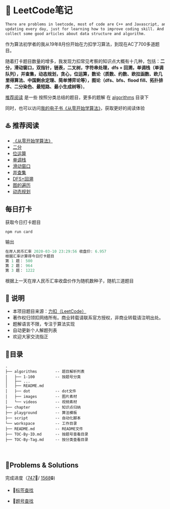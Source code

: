 # 📓 LeetCode笔记

```bash
There are problems in leetcode, most of code are C++ and Javascript, and I will keep
updating every day, just for learning how to improve coding skill. And I will also
collect some good articles about data structure and algorithm.
```

作为算法初学者的我从19年8月份开始在力扣学习算法，到现在AC了700多道题目。

随着打卡题目数量的增多，我发现力扣常见考察的知识点大概有十几种，包括：**二分，滑动窗口，双指针，链表，二叉树，字符串处理，dfs + 回溯，单调栈（单调队列），并查集，动态规划，贪心，位运算，数论（质数、约数、欧拉函数、欧几里得算法、中国剩余定理、简单博弈论等），图论（dfs、bfs、flood fill、拓扑排序、二分染色、最短路、最小生成树等）**。

[推荐阅读](#%20♨️%20推荐阅读) 是一些 按照分类总结的题目，更多的题解 在 [algorithms](./algorithms) 目录下

同时，也可以访问[我的电子书《从零开始学算法》](https://muyids.github.io/simple-algorithm/)，获取更好的阅读体验

## ♨️ 推荐阅读

- [《从零开始学算法》](https://muyids.github.io/simple-algorithm/)
- [二分](https://github.com/muyids/leetcode/blob/master/chapter/%E4%BA%8C%E5%88%86.md)
- [位运算](https://github.com/muyids/leetcode/blob/master/chapter/位运算.md)
- [单调栈](https://github.com/muyids/leetcode/blob/master/chapter/单调栈.md)
- [滑动窗口](https://github.com/muyids/leetcode/blob/master/chapter/滑动窗口.md)
- [并查集](https://github.com/muyids/leetcode/blob/master/chapter/并查集.md)
- [DFS+回溯](https://github.com/muyids/leetcode/blob/master/chapter/DFS+回溯.md)
- [图的遍历](https://github.com/muyids/leetcode/blob/master/chapter/图的遍历DFS+BFS.md)
- [动态规划](https://github.com/muyids/leetcode/blob/master/chapter/动态规划.md)

## 每日打卡

获取今日打卡题目

```shell
npm run card
```

输出

```cpp
在岸人民币汇率 2020-03-10 23:29:56 收盘价: 6.957
根据汇率计算得今日打卡题目
第 1 题： 500
第 2 题： 964
第 3 题： 1222
```

根据上一天在岸人民币汇率收盘价作为随机数种子，随机三道题目

## 🙉 说明

- 本项目题目来源：[力扣（LeetCode）](https://leetcode-cn.com)
- 著作权归领扣网络所有。商业转载请联系官方授权，非商业转载请注明出处。
- 题解语言不限，专注于算法实现
- 自动更新个人解题列表
- 欢迎大家交流指正

## 🌲目录

```tree
.
├── algorithms        -- 题目解析列表
│   ├── 1-100         -- 按题号分类
│   ├── ...
│   ├── README.md
│   ├── dot           -- dot文件
│   ├── images        -- 图片素材
│   └── videos        -- 视频素材
├── chapter           -- 知识点归纳
├── playground        -- 算法模板
├── script            -- 自动化脚本
└── workspace         -- 工作目录
├── README.md         -- README文件
├── TOC-By-ID.md      -- 按题号查看目录
├── TOC-By-Tag.md     -- 按分类查看目录
```

&nbsp;


## 🔐Problems & Solutions

完成进度（[747](./TOC-By-ID.md)🔑/ [1568](https://leetcode-cn.com/problemset/all/)🔒) 
- 🔗[标签查找](./TOC-By-Tag.md)



- 🔗[题号查找](./TOC-By-ID.md)


